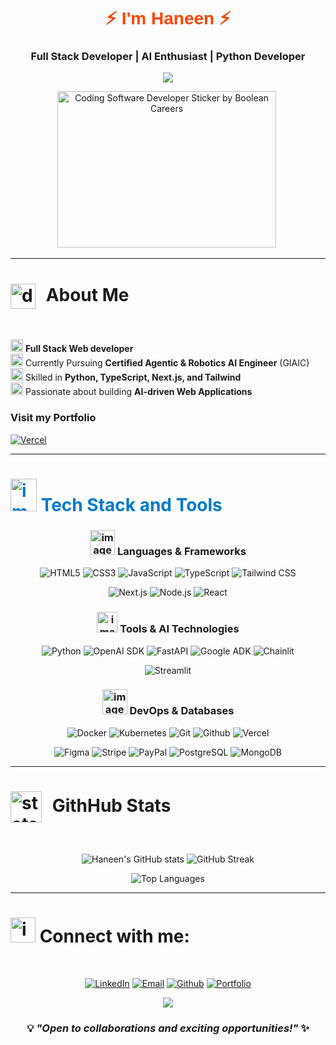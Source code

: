 <!-- HEADER -->

<p align="center">

<h1 align="center" style="font-family: 'Poppins', sans-serif; font-weight: bold;">
  <span style="color:#ff4500;">⚡ I'm Haneen ⚡</span>
</h1>

<h3 align="center"> Full Stack Developer | AI Enthusiast | Python Developer</h3>
<p align="center">
<a href="https://github.com/hi01tech"><img src="https://readme-typing-svg.herokuapp.com/?lines=AI%20Powered%20Web-Developer;Python%20Learner;and;Self-taught%20Programmer.;Always%20learning%20new%20skills.&font=Fira%20Code&center=true&width=440&height=45&color=0fb2eb&vCenter=true&size=22&pause=300"></a></p>
<p align="center">
<a href ="https://github.com/hi01tech">
<img src="https://media2.giphy.com/media/cUAGuLiEcTBwRfkAQq/giphy.gif?cid=ecf05e474bjrlcjt6yc7w0t20djokbtl9i4e9iqkie9anv8i&amp;rid=giphy.gif&amp;ct=s" alt="Coding Software Developer Sticker by Boolean Careers" style="width: 350px; height: 250px; left: 0px; top: 0px;"></a>&nbsp
</p>

---

<h1 margin-top: 10px;><img width="40px" height="40px" alt="documents"  style="vertical-align: middle; margin-right: 10px;" src="https://github.com/user-attachments/assets/1edf1018-a4df-4aa6-b188-c0b113551fda" /> About Me</h1>&nbsp


<img width="20px" height="20px" alt="image" src="https://github.com/user-attachments/assets/860fd907-9b95-41da-ad4e-9b7dc57bcd6d" /> **Full Stack Web developer**  
<img width="20px" height="20px" alt="image" src="https://github.com/user-attachments/assets/860fd907-9b95-41da-ad4e-9b7dc57bcd6d" />  Currently Pursuing **Certified Agentic & Robotics AI Engineer** (GIAIC)  
<img width="20px" height="20px" alt="image" src="https://github.com/user-attachments/assets/860fd907-9b95-41da-ad4e-9b7dc57bcd6d" /> Skilled in **Python, TypeScript, Next.js, and Tailwind**  
<img width="20px" height="20px" alt="image" src="https://github.com/user-attachments/assets/860fd907-9b95-41da-ad4e-9b7dc57bcd6d" /> Passionate about building **AI-driven Web Applications**  


###  Visit my Portfolio
[![Vercel](https://img.shields.io/badge/Portfolio-11224E?style=for-the-badge&logo=vercel&logoColor=white)](https://your-portfolio.com) 


---

<h1 align="left" style="color: #007acc;">
  <img width="42px" height="52px" alt="image" src="https://github.com/user-attachments/assets/2e60f262-95eb-4298-a0a4-8d6c8dac501c" />
 Tech Stack and Tools
</h1>
<div align="center" >


### <img width="40px" height="40px" alt="image" src="https://github.com/user-attachments/assets/db1e247a-8e38-4ecc-95ad-be38518b40fb" />  Languages & Frameworks
 ![HTML5](https://img.shields.io/badge/HTML5-E34F26?style=for-the-badge&logo=html5&logoColor=white&size)
 ![CSS3](https://img.shields.io/badge/CSS3-1572B6?style=for-the-badge&logo=css3&logoColor=white)
 ![JavaScript](https://img.shields.io/badge/JavaScript-F7DF1E?style=for-the-badge&logo=javascript&logoColor=black)
 ![TypeScript](https://img.shields.io/badge/TypeScript-007ACC?style=for-the-badge&logo=typescript&logoColor=white)
 ![Tailwind CSS](https://img.shields.io/badge/Tailwind_CSS-38B2AC?style=for-the-badge&logo=tailwind-css&logoColor=white)

![Next.js](https://img.shields.io/badge/Next.js-333446?style=for-the-badge&logo=nextdotjs&logoColor=white)
![Node.js](https://img.shields.io/badge/Node.js-4c956c?style=for-the-badge&logo=nodedotjs&logoColor=white)
![React](https://img.shields.io/badge/React-333446?style=for-the-badge&logo=react&logoColor=61DAFB)


### <img width="33px" height="33px" alt="image" src="https://github.com/user-attachments/assets/6093e853-8726-4c83-9a67-22ff49b58e1a" />  Tools  & AI Technologies
![Python](https://img.shields.io/badge/Python-3776AB?style=for-the-badge&logo=python&logoColor=white)
![OpenAI SDK](https://img.shields.io/badge/OpenAI_SDK-412991?style=for-the-badge&logo=openai&logoColor=white)
![FastAPI](https://img.shields.io/badge/FastAPI-009688?style=for-the-badge&logo=fastapi&logoColor=white)
![Google ADK](https://img.shields.io/badge/Google_ADK-4285F4?style=for-the-badge&logo=google&logoColor=white)
![Chainlit](https://img.shields.io/badge/Chainlit-F72C5B?style=for-the-badge&logo=chainlit&logoColor=black)

![Streamlit](https://img.shields.io/badge/Streamlit-e60000?style=for-the-badge&logo=streamlit&logoColor=white)


### <img width="40px" height="40px" alt="image" src="https://github.com/user-attachments/assets/41a961df-f20c-4378-b9cf-d1b88dc332d0" />  DevOps & Databases 
![Docker](https://img.shields.io/badge/Docker-00457C?style=for-the-badge&logo=docker&logoColor=white)
![Kubernetes](https://img.shields.io/badge/Kubernetes-2496ED?style=for-the-badge&logo=kubernetes&logoColor=white)
![Git](https://img.shields.io/badge/Git-E34F26?style=for-the-badge&logo=git&logoColor=white)
![Github](https://img.shields.io/badge/Github-37353E?style=for-the-badge&logo=github&logoColor=white)
![Vercel](https://img.shields.io/badge/Vercel-37353E?style=for-the-badge&logo=vercel&logoColor=white)

![Figma](https://img.shields.io/badge/Figma-F24E1E?style=for-the-badge&logo=figma&logoColor=white)
![Stripe](https://img.shields.io/badge/Stripe-008CDD?style=for-the-badge&logo=stripe&logoColor=white)
![PayPal](https://img.shields.io/badge/PayPal-00457C?style=for-the-badge&logo=paypal&logoColor=white)
![PostgreSQL](https://img.shields.io/badge/PostgreSQL-316192?style=for-the-badge&logo=postgresql&logoColor=white)
![MongoDB](https://img.shields.io/badge/MongoDB-4EA94B?style=for-the-badge&logo=mongodb&logoColor=white)


</div>

---
<h1>
  <img src="https://media3.giphy.com/media/ZjtF698DrjHGcntUCB/giphy.gif" width="50px" style="vertical-align: middle; margin-right: 10px;" alt="stats icon" />
  GithHub Stats
</h1>
<br/>
<p align="center">
  <img src="https://github-readme-stats.vercel.app/api?username=hi01tech&show_icons=true&theme=tokyonight" alt="Haneen's GitHub stats" />
  <img src="https://github-readme-streak-stats.herokuapp.com/?user=hi01tech&theme=tokyonight" alt="GitHub Streak" />
</p>
<p align="center">
 <img src="https://github-readme-stats.vercel.app/api/top-langs/?username=hi01tech&layout=compact&theme=radical" alt="Top Languages" />
</p>

---

<h1>
<img width="40px" height="40px" alt="image" src="https://github.com/user-attachments/assets/2c4f1f52-e53b-4983-befe-7506db2420b6" />
Connect with me:
</h1>&nbsp

<div align="center">

[![LinkedIn](https://img.shields.io/badge/LinkedIn-0BA6DF?style=for-the-badge&logo=linkedin&logoColor=white)](https://linkedin.com/in/haneen-i-290a93305)
[![Email](https://img.shields.io/badge/Email-C80036?style=for-the-badge&logo=gmail&logoColor=white)](mailto:imetrogfx@gmail.com)
[![Github](https://img.shields.io/badge/Github-000B58?style=for-the-badge&logo=Github&logoColor=white)](https://github.com/hi01tech)
[![Portfolio](https://img.shields.io/badge/Portfolio-E95793?style=for-the-badge&logo=vercel&logoColor=white)](https://your-portfolio.com)

</div>

 <div align="center">
   
  <img src="https://capsule-render.vercel.app/api?type=waving&color=gradient&customColorList=6,11,20&height=100&section=footer&animation=twinkling"/>

   ### 💡 *"Open to collaborations and exciting opportunities!"* ✨
 </div>



